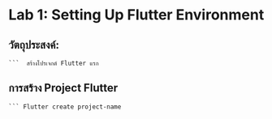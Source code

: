 # Lab 1: Setting Up Flutter Environment
## วัตถุประสงค์:
    ```  สร้างโปรเจกต์ Flutter แรก

## การสร้าง Project Flutter
    ``` Flutter create project-name

